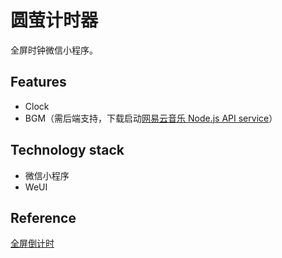 # 圆萤计时器

全屏时钟微信小程序。

## Features

- Clock
- BGM（需后端支持，下载启动[网易云音乐 Node.js API service](https://github.com/Binaryify/NeteaseCloudMusicApi)）

## Technology stack

- 微信小程序
- WeUI

## Reference

[全屏倒计时](https://www.bilibili.com/video/BV1D7411x7kc/?p=8)